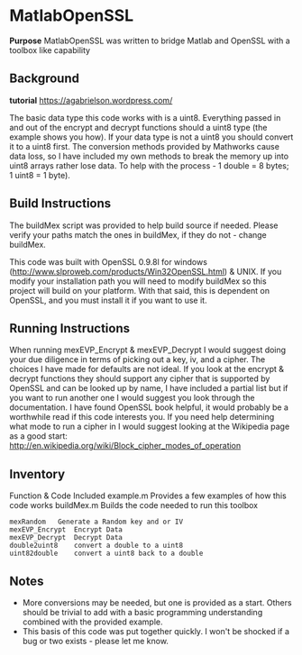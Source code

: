 # MatlabOpenSSL

**Purpose** MatlabOpenSSL was written to bridge Matlab and OpenSSL with a toolbox like capability

## Background ##

**tutorial** https://agabrielson.wordpress.com/

The basic data type this code works with is a uint8.  Everything passed in and out of the encrypt and decrypt functions should a uint8 type (the example shows you how).  If your data type is not a uint8 you should convert it to a uint8 first.  The conversion methods provided by Mathworks cause data loss, so I have included my own methods to break the memory up into uint8 arrays rather lose data. To help with the process - 1 double = 8 bytes; 1 uint8 = 1 byte).

## Build Instructions ##

The buildMex script was provided to help build source if needed. Please verify your paths match the ones in buildMex, if they do not - change buildMex.

This code was built with OpenSSL 0.9.8l for windows (http://www.slproweb.com/products/Win32OpenSSL.html) & UNIX.  If you modify your installation path you will need to modify buildMex so this project will build on your platform.  With that said, this is dependent on OpenSSL, and you must install it if you want to use it.

## Running Instructions ##

When running mexEVP_Encrypt & mexEVP_Decrypt I would suggest doing your due diligence in terms of picking out a key, iv, and a cipher.  The choices I have made for defaults are not ideal.  If you look at the encrypt & decrypt functions they should support any cipher that is supported by OpenSSL and can be looked up by name, I have included a partial list but if you want to run another one I would suggest you look through the documentation.  I have found OpenSSL book helpful, it would probably be a worthwhile read if this code interests you.  If you need help determining what mode to run a cipher in I would suggest looking at the Wikipedia page as a good start: http://en.wikipedia.org/wiki/Block_cipher_modes_of_operation

## Inventory ##

Function & Code Included
	example.m	Provides a few examples of how this code works
	buildMex.m	Builds the code needed to run this toolbox

	mexRandom	Generate a Random key and or IV
	mexEVP_Encrypt	Encrypt Data
	mexEVP_Decrypt	Decrypt Data
	double2uint8	convert a double to a uint8
	uint82double	convert a uint8 back to a double

## Notes ##
* More conversions may be needed, but one is provided as a start.  Others should be trivial to add with a basic programming understanding combined with the provided example.
* This basis of this code was put together quickly. I won't be shocked if a bug or two exists - please let me know.

